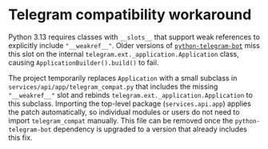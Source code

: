 # Telegram compatibility workaround

Python 3.13 requires classes with `__slots__` that support weak references to
explicitly include `"__weakref__"`. Older versions of
[`python-telegram-bot`](https://python-telegram-bot.org/) miss this slot on the
internal `telegram.ext._application.Application` class, causing
`ApplicationBuilder().build()` to fail.

The project temporarily replaces `Application` with a small subclass in
`services/api/app/telegram_compat.py` that includes the missing
`"__weakref__"` slot and rebinds `telegram.ext._application.Application` to
this subclass. Importing the top-level package (`services.api.app`) applies the
patch automatically, so individual modules or users do not need to import
`telegram_compat` manually. This file can be removed once the
`python-telegram-bot` dependency is upgraded to a version that already includes
this fix.
